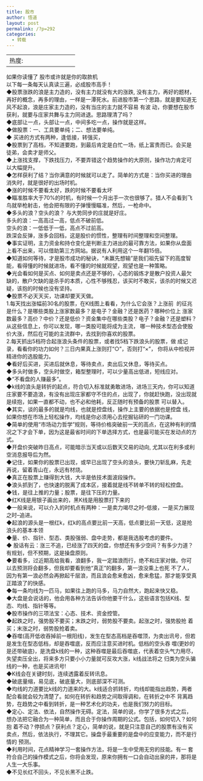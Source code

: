 ```yaml
---
title: 股市
author: 悟道
layout: post
permalink: /?p=292
categories:
  - 转载
---
```

<table>
  <tr cellpadding=0><td>
    热度:
  </td><td cellpadding=0><img src='http://210.75.224.29/wordpress/wp-content/plugins/statpresscn/images/sun.gif' width=10 height=10 border=0 /></td><td cellpadding=0><img src='http://210.75.224.29/wordpress/wp-content/plugins/statpresscn/images/sun_dark.gif' width=10 height=10 border=0 /></td><td cellpadding=0><img src='http://210.75.224.29/wordpress/wp-content/plugins/statpresscn/images/sun_dark.gif' width=10 height=10 border=0 /></td><td cellpadding=0><img src='http://210.75.224.29/wordpress/wp-content/plugins/statpresscn/images/sun_dark.gif' width=10 height=10 border=0 /></td><td cellpadding=0><img src='http://210.75.224.29/wordpress/wp-content/plugins/statpresscn/images/sun_dark.gif' width=10 height=10 border=0 /></td></tr>
</table>

如果你读懂了 股市或许就是你的取款机  
以下每一条每天认真读三遍，必成股市高手！  
◆股票涨跌的浪是主力造的，没有主力就没有大的涨跌, 没有主力，再好的题材，再好的概念，再多的理由，一样是一潭死水。前进股市第一个思路，就是要知道无风不起浪，浪是庄家主力造的，没有当庄的主力就不容易 有波 动，你要想在股市获利，就要与庄家共舞与主力同进退。思路理清了吗？  
◆底部让一点，头部让一点，中间多吃一点，操作就是这样。  
◆做股票：一、工具要单纯；二、想法要单纯。  
◆ 买进的方式有两种，逢低接，转强买，  
◆股票到了高档，不知道要跑，到最后肯定是白忙一场，纸上富贵而已。会买是徒弟，会卖才是师父。  
◆上涨找支撑，下跌找压力，不要弄错这个趋势操作的大原则，操作功力肯定可以大幅提升。  
◆怎样获利了结？当你满意的时候就可以走了。简单的方式是：当你买进的理由消失时，就是很好的出场时机。  
◆涨的时候不要看太好，跌的时候不要看太坏  
◆瞄准胜率大于70%的时机，有时候一个月出手一次也很够了。猎人不会看到飞鸟就举枪射击，他会把有限的子弹慢慢瞄准，然后，一枪命中。  
◆多头的浪？空头的浪？ 与大势同步的庄就是好庄。  
多头的浪：一高高过一高，低点不破前低。  
空头的浪：一低低于一低，高点不过前高。  
跌深会反弹，涨多会回档，这是股价的惯性，整理有时间整理和空间整理。  
◆事实证明，主力资金和持仓变化是判断主力进出的最可靠方法，如果你从盘面上看不出来，可以借助第三方网站。据说有人利用这个一年翻15倍。  
◆知道如何等待，才是股市成功的秘诀，“未赢先想输”是我们祖先留下的高度智能，看得懂的时候就进场，看不懂的时候就观望，观望也是一种策略。  
◆光会看如何是买点、如何是卖点还是不够的，心态的锻炼才是散户投资人最欠缺的，散户欠缺的是杀手的本质，心性不够残忍，该买时不敢买，该杀的时候又迟疑，该抱的时候也没有坚持。  
◆股票不必天天买，功课却要天天做。  
1.每天找出涨幅前30名的股票，在K线图上看看，为什么它会涨？上涨前  的征兆是什么？是哪些类股上涨家数最多？是电子？金融？还是医药？哪种价位上 涨家数最多？高价？中价？还是低价？资金集中在哪些类股？电子？金融？还是塑料？从这些信息上，你可以发现，哪一类股可能将成为主流， 哪一种技术型态会使股价大涨，然后在可能的主流群中，去找到你喜欢的股票。  
2.每天抓出5档符合起涨浪头条件的股票，或者找5档下跌浪头的股票，做 成记录，看看你的功力如何？三日内果真上涨则打“○”，否则打“×”， 你将从中检视并精进你的选股能力。  
◆看好后买进，买进后就休息，等待卖点，卖出后又休息，等待买点。  
◆多头时做多，空头时做空，箱型整理时，可以少量高出低进，短线应对。  
◆“不看盘的人赚最多”。  
◆k线的浪头是转折的起点，符合切入标准就勇敢进场，进场三天内，你可以知道庄家要不要造浪，有没有出现庄家都守不住的点，出现了，你就赶快跑，没出现就是续抱，如果一直都不动，也不必和他耗，反正随时有预备的股票 可以替入。  
◆其实，谈的最多的就是均线，也就是控盘线，操作上主要的依据也是控盘 线，如果你想在市场上轻松操作，均线是你必须用心去挖掘钻研的一门功课。  
◆简单的使用“市场动力哲学”规则，等待价格突破前一天的高点，在这种有利的情况之下才会下单，因为这是最省时间的下单选择方式，也是最可能买在发动点的方式。  
◆开盘价突破昨日高点，可能暗示当天或以后数天交易的动向, 尤其以在利多或利空消息报导后为然。  
◆记住，如果你的股票已出现，或早已出现了空头的浪头，要快刀斩乱麻，先走再说，留着青山在，永远有材烧。  
◆真正在股票上赚得到大钱，大半是依技术面波段操作。  
◆浪头抓到了，也快速的脱离了成本区，接着就是线不转单不转的轻松控盘。  
◆钱，是往上推的力量；股票，是往下压的力量。  
◆红K线是用银子画出来的，黑K线是用股票打下来的  
◆一般来说，可以介入的时机点有两种：一是卖力竭尽之时&#8211;低接，一是买力展现之时&#8211;追进。  
◆起浪的源头是一根红k，红k的高点要比前一天高，低点要比前一天低，这是抢浪头的基本本领  
◆量、价、指针、型态、类股强弱、盘中走势，都是我选股考虑的要件。  
◆ 股话有云：涨三不追，已经涨了四天的盘，你想还有多少空间？有多少力道？有规划，但不预期，这是操盘原则。  
◆要看多，过近期高给我看，浪翻多，我一定踏浪而行，绝不和庄家对做。你可以去预测将会翻多，但我却要看到他“真正”的翻多，第一浪没乘上也死 不了人，因为有第一浪必然会再掀起千层浪，而且浪会愈来愈凶，愈来愈猛，那才能享受真正踏浪了的快感。  
◆每一条均线为一匹马，如果往上跑的马多，马力自然大，跑起来快又稳。  
◆大盘是会说话的，他会用各种方法告诉你他要干什么，这些语言包括K线、型 态、均线、指针等等。  
◆股市操作的三项法宝：心态、技术、资金控管。  
◆起跌之时，强势股不要买；末跌之时，弱势股不要卖。起涨之时，强势股抢 着买；末涨之时，弱势股抢着卖。  
◆吞噬(高开低收吞掉前一根阳线)，发生在型态高档是吞噬顶，为卖出讯号，但若是发生在型态低档，却是吞噬底，反而应注意买进时机。低档的空头吞 噬(更妙的是还带破底)，是洗盘k线的一种，这种吞噬是最后吞噬底，代表着空头气力用尽，失望卖压全出，将来多方只要小小力量就可反攻大涨，k线战法将之 归类为空头骗线的一种，也是买进讯号!  
◆K线会在关键时刻，连续透露着反转讯息。  
◆破底量缩，易见底，破底量大，则底部深不可测。  
◆均线的力道要比k线的力道来的大。k线适合抓转折，均线却能指出趋势，两者配合看就会较为清楚了。如何在转折和趋势之间取得调和，在转折之中不 背离趋势，在趋势之中看到转折，是一种艺术化的功夫，也是我们努力的目标。  
◆定心、定法、依法，自然操作无碍。定法，简单的说，你学了很多方式之后，想办法把它融合为一种简单，而且合于你操作周期的公式。包括，如何切入？如何抱 着不动？停损点？获利点？定心，简单的说，就是只注意自己的股票有没有买卖点，然后，依法执行，不理其它。操盘手最重要的是盘中的应变能力，而不是行情的 预测。  
◆利用时间，花点精神学习一套操作方法，将是一生中受用无穷的技能。有一 套符合自己的操作模式之后，你将会发现，原来你拥有一口会自动出泉的井，那将是人生一大乐事。  
◆不见长红不回头，不见长黑不止跌。